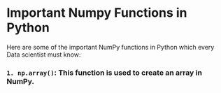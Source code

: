 # Important Numpy Functions in Python

Here are some of the important NumPy functions in Python which every Data scientist must know:

### `1. np.array()`: This function is used to create an array in NumPy.